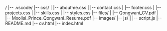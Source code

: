 /
|-- .vscode/
|-- css/
|   |-- aboutme.css
|   |-- contact.css
|   |-- footer.css
|   |-- projects.css
|   |-- skills.css
|   |-- styles.css
|-- files/
|   |-- Qongwani_CV.pdf
|   |-- Mxolisi_Prince_Qongwani_Resume.pdf
|-- images/
|-- js/
|   |-- script.js
|-- README.md
|-- ov.html
|-- index.html
